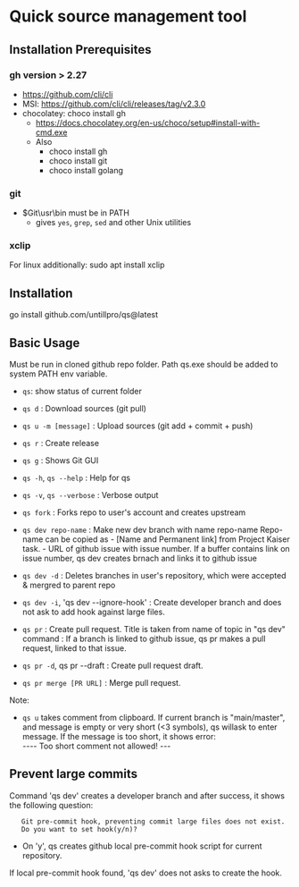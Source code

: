 # Quick source management tool

## Installation Prerequisites

### gh    version > 2.27
- https://github.com/cli/cli
- MSI: https://github.com/cli/cli/releases/tag/v2.3.0
- chocolatey: choco install gh
  - https://docs.chocolatey.org/en-us/choco/setup#install-with-cmd.exe
  - Also
    - choco install gh
    - choco install git
    - choco install golang

### git

- $Git\usr\bin must be in PATH
  - gives `yes`, `grep`, `sed` and other Unix utilities

### xclip
For linux additionally:   sudo apt install xclip

## Installation

go install github.com/untillpro/qs@latest

## Basic Usage
Must be run in cloned github repo folder.
Path qs.exe should be added to system PATH env variable.

- `qs`: show status of current folder

- `qs d`                    : Download sources (git pull)
- `qs u -m [message]`       : Upload sources (git add + commit + push)
- `qs r`                    : Create release
- `qs g`                    : Shows Git GUI
- `qs -h`, `qs --help`      : Help for qs
- `qs -v`, `qs --verbose`   : Verbose output

- `qs fork`  		            : Forks repo to user's account and creates upstream
- `qs dev repo-name`        : Make new dev branch with name repo-name
                              Repo-name can be copied as 
                                - [Name and Permanent link] from Project Kaiser task. 
                                - URL of github issue with issue number.
                              If a buffer contains link on issue number, qs dev creates brnach and links it to github issue

- `qs dev -d`         	    : Deletes branches in user's repository, which were accepted & mergred to parent repo
- `qs dev -i`, 'qs dev --ignore-hook'    : Create developer branch and does not ask to add hook against large files.
- `qs pr`                   : Create pull request. Title is taken from name of topic in "qs dev" command
                            : If a branch is linked to github issue, qs pr makes a pull request, linked to that issue.
- `qs pr -d`, qs pr --draft : Create pull request draft.
- `qs pr merge [PR URL]`    : Merge pull request. 

Note:
  - `qs u` takes comment from clipboard. If current branch is "main/master", 
           and message is empty or very short (<3 symbols), qs willask to enter message.
           If the message is too short, it shows error:   
                  ----  Too short comment not allowed! --- 

## Prevent large commits

Command 'qs dev' creates a developer branch and after success, it shows the following question:

```
   Git pre-commit hook, preventing commit large files does not exist.
   Do you want to set hook(y/n)?
```

- On 'y', qs creates github local pre-commit hook script for current repository.

If local pre-commit hook found, 'qs dev' does not asks to create the hook.


